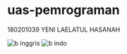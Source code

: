 # uas-pemrograman
180201039 YENI LAELATUL HASANAH 













![b inggris](https://user-images.githubusercontent.com/44743637/149622779-4c08045f-20a9-4f31-a3f7-1f951bfc8b43.gif)
![b indo](https://user-images.githubusercontent.com/44743637/149622789-17b00727-fe27-4f28-b210-05eaa09a562f.gif)













